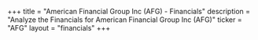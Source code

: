 +++
title = "American Financial Group Inc (AFG) - Financials"
description = "Analyze the Financials for American Financial Group Inc (AFG)"
ticker = "AFG"
layout = "financials"
+++

